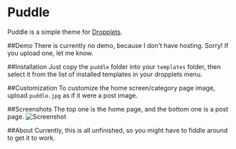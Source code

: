 Puddle
======

Puddle is a simple theme for [Dropplets](http://dropplets.com).

##Demo
There is currently no demo, because I don't have hosting. Sorry! If you upload one, let me know.

##Installation
Just copy the `puddle` folder into your `templates` folder, then select it from the list of installed templates in your dropplets menu.

##Customization
To customize the home screen/category page image, upload `puddle.jpg` as if it were a post image.

##Screenshots
The top one is the home page, and the bottom one is a post page.
![Screenshot](https://raw.github.com/jacksondc/puddle/master/puddle/screenshot.jpg)

##About
Currently, this is all unfinished, so you might have to fiddle around to get it to work.
